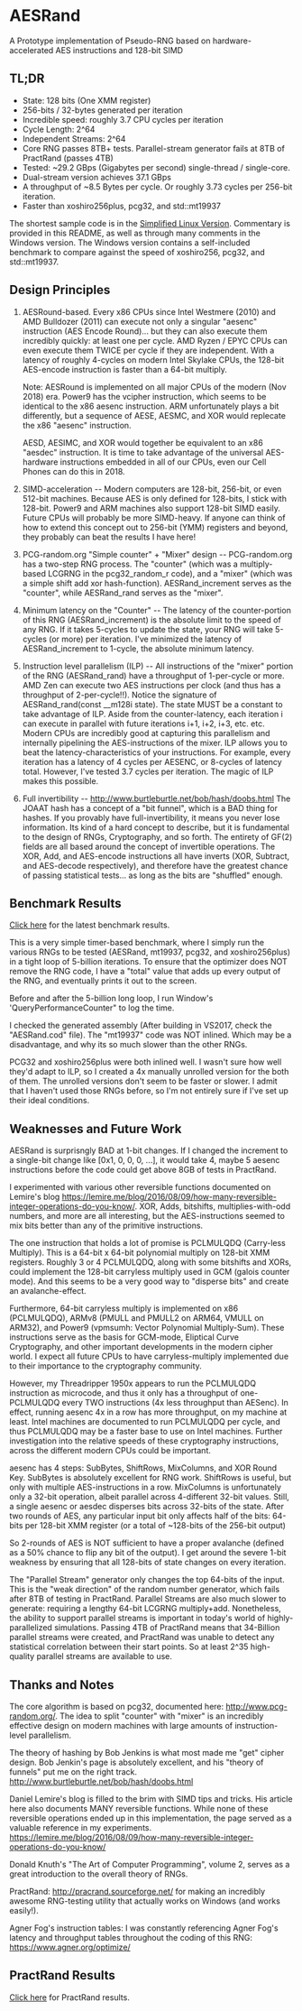 # AESRand
A Prototype implementation of Pseudo-RNG based on hardware-accelerated AES instructions and 128-bit SIMD

TL;DR
--------
* State: 128 bits (One XMM register)
* 256-bits / 32-bytes generated per iteration
* Incredible speed: roughly 3.7 CPU cycles per iteration
* Cycle Length: 2^64
* Independent Streams: 2^64
* Core RNG passes 8TB+ tests. Parallel-stream generator fails at 8TB of PractRand (passes 4TB)
* Tested: ~29.2 GBps (Gigabytes per second) single-thread / single-core. 
* Dual-stream version achieves 37.1 GBps
* A throughput of ~8.5 Bytes per cycle. Or roughly 3.73 cycles per 256-bit iteration.
* Faster than xoshiro256plus, pcg32, and std::mt19937

The shortest sample code is in the [Simplified Linux Version](AESRand_Linux/AESRand.cpp).
Commentary is provided in this README, as well as through many comments in the Windows version.
The Windows version contains a self-included benchmark to compare against the speed of 
xoshiro256, pcg32, and std::mt19937.

Design Principles
-------

1. AESRound-based. Every x86 CPUs since Intel Westmere (2010) and AMD Bulldozer (2011) can execute
not only a singular "aesenc" instruction (AES Encode Round)... but they can also
execute them incredibly quickly: at least one per cycle. AMD Ryzen / EPYC CPUs 
can even execute them TWICE per cycle if they are independent. With a latency
of roughly 4-cycles on modern Intel Skylake CPUs, the 128-bit AES-encode 
instruction is faster than a 64-bit multiply.

	Note: AESRound is implemented on all major CPUs of the modern (Nov 2018) era.
	Power9 has the vcipher instruction, which seems to be identical to the x86 aesenc 
	instruction. ARM unfortunately plays a bit differently, but a sequence of AESE, 
	AESMC, and XOR would replecate the x86 "aesenc" instruction.

	AESD, AESIMC, and XOR would together be equivalent to an x86 "aesdec" instruction.
	It is time to take advantage of the universal AES-hardware instructions
	embedded in all of our CPUs, even our Cell Phones can do this in 2018.

2. SIMD-acceleration -- Modern computers are 128-bit, 256-bit, or even 512-bit machines.
Because AES is only defined for 128-bits, I stick with 128-bit. Power9 and ARM machines
also support 128-bit SIMD easily. Future CPUs will probably be more SIMD-heavy. If anyone
can think of how to extend this concept out to 256-bit (YMM) registers and beyond, they
probably can beat the results I have here!

3. PCG-random.org "Simple counter" + "Mixer" design -- PCG-random.org has a two-step
RNG process. The "counter" (which was a multiply-based LCGRNG in the pcg32_random_r code), and
a "mixer" (which was a simple shift add xor hash-function). AESRand_increment serves as
the "counter", while AESRand_rand serves as the "mixer".

4. Minimum latency on the "Counter" -- The latency of the counter-portion of this RNG
(AESRand_increment) is the absolute limit to the speed of any RNG. If it takes 5-cycles to
update the state, your RNG will take 5-cycles (or more) per iteration. I've minimized
the latency of AESRand_increment to 1-cycle, the absolute minimum latency.

5. Instruction level parallelism (ILP) -- All instructions of the "mixer" portion of the RNG
(AESRand_rand) have a throughput of 1-per-cycle or more. AMD Zen can execute two AES
instructions per clock (and thus has a throughput of 2-per-cycle!!). Notice the 
signature of AESRand_rand(const \__m128i state). The state MUST be a constant to take
advantage of ILP. Aside from the counter-latency, each iteration i can execute in parallel
with future iterations i+1, i+2, i+3, etc. etc. Modern CPUs are incredibly good at capturing 
this parallelism and internally pipelining the AES-instructions of the mixer. ILP allows you
to beat the latency-characteristics of your instructions. For example, every iteration
has a latency of 4 cycles per AESENC, or 8-cycles of latency total. However, I've tested
3.7 cycles per iteration. The magic of ILP makes this possible. 

6. Full invertibility -- http://www.burtleburtle.net/bob/hash/doobs.html The JOAAT hash has a concept
of a "bit funnel", which is a BAD thing for hashes. If you provably have full-invertibility, it means you
never lose information. Its kind of a hard concept to describe, but it is fundamental to the design
of RNGs, Cryptography, and so forth. The entirety of GF(2) fields are all based around
the concept of invertible operations. The XOR, Add, and AES-encode instructions all have inverts
(XOR, Subtract, and AES-decode respectively), and therefore have the greatest chance of passing
statistical tests... as long as the bits are "shuffled" enough.

Benchmark Results
--------

[Click here](BenchmarkResults.md) for the latest benchmark results.

This is a very simple timer-based benchmark, where I simply run the various RNGs to be tested
(AESRand, mt19937, pcg32, and xoshiro256plus) in a tight loop of 5-billion iterations. To ensure that
the optimizer does NOT remove the RNG code, I have a "total" value that adds up every output
of the RNG, and eventually prints it out to the screen.

Before and after the 5-billion long loop, I run Window's 'QueryPerformanceCounter" to log the time.

I checked the generated assembly (After building in VS2017, check the "AESRand.cod" file).
The "mt19937" code was NOT inlined. Which may be a disadvantage, and why its so much slower than
the other RNGs.

PCG32 and xoshiro256plus were both inlined well. I wasn't sure how well they'd adapt to ILP, so I
created a 4x manually unrolled version for the both of them. The unrolled versions don't seem to be
faster or slower. I admit that I haven't used those RNGs before, so I'm not entirely sure if I've
set up their ideal conditions.


Weaknesses and Future Work
----------------
AESRand is surprisngly BAD at 1-bit changes. If I changed the increment to a single-bit change
like [0x1, 0, 0, 0, ...], it would take 4, maybe 5 aesenc instructions before the code could get
above 8GB of tests in PractRand.

I experimented with various other reversible functions documented on Lemire's blog
https://lemire.me/blog/2016/08/09/how-many-reversible-integer-operations-do-you-know/. XOR, Adds,
bitshifts, multiplies-with-odd numbers, and more are all interesting, but the AES-instructions
seemed to mix bits better than any of the primitive instructions.

The one instruction that holds a lot of promise is PCLMULQDQ (Carry-less Multiply). This is a
64-bit x 64-bit polynomial multiply on 128-bit XMM registers. Roughly 3 or 4 PCLMULQDQ, along
with some bitshifts and XORs, could implement the 128-bit carryless multiply used in GCM 
(galois counter mode). And this seems to be a very good way to "disperse bits" and create
an avalanche-effect.

Furthermore, 64-bit carryless multiply is implemented on x86 (PCLMULQDQ), ARMv8 (PMULL and PMULL2
on ARM64, VMULL on ARM32), and Power9 (vpmsumh: Vector Polynomial Multiply-Sum). These instructions serve
as the basis for GCM-mode, Eliptical Curve Cryptography, and other important developments in the modern
cipher world. I expect all future CPUs to have carryless-multiply implemented due to their importance
to the cryptography community.

However, my Threadripper 1950x appears to run the PCLMULQDQ instruction as microcode, and thus it only has
a throughput of one-PCLMULQDQ every TWO instructions (4x less throughput than AESenc). In effect, running
aesenc 4x in a row has more throughput, on my machine at least. Intel machines are documented to run 
PCLMULQDQ per cycle, and thus PCLMULQDQ may be a faster base to use on Intel machines. Further investigation 
into the relative speeds of these cryptography instructions, across the different modern CPUs could be important.

aesenc has 4 steps: SubBytes, ShiftRows, MixColumns, and XOR Round Key. SubBytes is absolutely excellent for
RNG work. ShiftRows is useful, but only with multiple AES-instructions in a row. MixColumns is unfortunately 
only a 32-bit operation, albeit parallel across 4-different 32-bit values. Still, a single aesenc or aesdec 
disperses bits across 32-bits of the state. After two rounds of AES, any particular input bit only 
affects half of the bits: 64-bits per 128-bit XMM register (or a total of ~128-bits of the 256-bit output)

So 2-rounds of AES is NOT sufficient to have a proper avalanche (defined as a 50% chance to flip any bit of 
the output). I get around the severe 1-bit weakness by ensuring that all 128-bits of state changes on every
iteration.

The "Parallel Stream" generator only changes the top 64-bits of the input. This is the "weak direction" of the
random number generator, which fails after 8TB of testing in PractRand. Parallel Streams are also much
slower to generate: requiring a lengthy 64-bit LCGRNG multiply+add. Nonetheless, the ability to support
parallel streams is important in today's world of highly-parallelized simulations. Passing 4TB of PractRand
means that 34-Billion parallel streams were created, and PractRand was unable to detect
any statistical correlation between their start points. So at least 2^35 high-quality parallel streams are 
available to use.

Thanks and Notes
------------
The core algorithm is based on pcg32, documented here: http://www.pcg-random.org/. The idea to 
split "counter" with "mixer" is an incredibly effective design on modern machines with large amounts of
instruction-level parallelism.

The theory of hashing by Bob Jenkins is what most made me "get" cipher design. Bob Jenkin's
page is absolutely excellent, and his "theory of funnels" put me on the right track. 
http://www.burtleburtle.net/bob/hash/doobs.html

Daniel Lemire's blog is filled to the brim with SIMD tips and tricks. His article here also documents
MANY reversible functions. While none of these reversible operations ended up in this implementation,
the page served as a valuable reference in my experiments. 
https://lemire.me/blog/2016/08/09/how-many-reversible-integer-operations-do-you-know/

Donald Knuth's "The Art of Computer Programming", volume 2, serves as a great introduction to the
overall theory of RNGs.

PractRand: http://pracrand.sourceforge.net/ for making an incredibly awesome RNG-testing utility that 
actually works on Windows (and works easily!).

Agner Fog's instruction tables: I was constantly referencing Agner Fog's latency and throughput tables 
throughout the coding of this RNG: https://www.agner.org/optimize/

PractRand Results
------------

[Click here](PractRand.md) for PractRand results.
